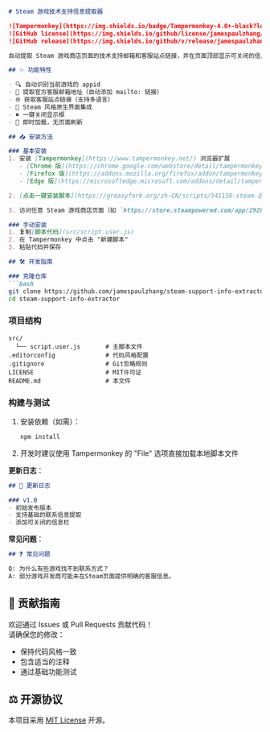 ```markdown
# Steam 游戏技术支持信息提取器

![Tampermonkey](https://img.shields.io/badge/Tampermonkey-4.0+-black?logo=tampermonkey)
![GitHub license](https://img.shields.io/github/license/jamespaulzhang/steam-support-info-extractor)
![GitHub release](https://img.shields.io/github/v/release/jamespaulzhang/steam-support-info-extractor)

自动提取 Steam 游戏商店页面的技术支持邮箱和客服站点链接，并在页面顶部显示可关闭的信息栏。

## ✨ 功能特性

- 🔍 自动识别当前游戏的 appid
- 📧 提取官方客服邮箱地址（自动添加 mailto: 链接）
- 🌐 获取客服站点链接（支持多语言）
- 🎨 Steam 风格原生界面集成
- ✖️ 一键关闭显示框
- 🚀 即时加载，无页面刷新

## 📥 安装方法

### 基本安装
1. 安装 [Tampermonkey](https://www.tampermonkey.net/) 浏览器扩展
   - [Chrome 版](https://chrome.google.com/webstore/detail/tampermonkey/dhdgffkkebhmkfjojejmpbldmpobfkfo)
   - [Firefox 版](https://addons.mozilla.org/firefox/addon/tampermonkey/)
   - [Edge 版](https://microsoftedge.microsoft.com/addons/detail/tampermonkey/iikmkjmpaadaobahmlepeloendndfphd)

2. [点击一键安装脚本](https://greasyfork.org/zh-CN/scripts/541158-steam-游戏技术支持信息获取)

3. 访问任意 Steam 游戏商店页面（如 `https://store.steampowered.com/app/292030`）即可使用

### 手动安装
1. 复制[脚本代码](src/script.user.js)
2. 在 Tampermonkey 中点击 "新建脚本"
3. 粘贴代码并保存

## 🛠️ 开发指南

### 克隆仓库
```bash
git clone https://github.com/jamespaulzhang/steam-support-info-extractor.git
cd steam-support-info-extractor
```

### 项目结构
```
src/
  └── script.user.js       # 主脚本文件
.editorconfig              # 代码风格配置
.gitignore                 # Git忽略规则
LICENSE                    # MIT许可证
README.md                  # 本文件
```

### 构建与测试
1. 安装依赖（如需）：
   ```bash
   npm install
   ```

2. 开发时建议使用 Tampermonkey 的 "File" 选项直接加载本地脚本文件

**更新日志**：
   ```markdown
   ## 📜 更新日志

   ### v1.0
   - 初始发布版本
   - 支持基础的联系信息提取
   - 添加可关闭的信息栏
   ```

**常见问题**：
   ```markdown
   ## ❓ 常见问题

   Q: 为什么有些游戏找不到联系方式？  
   A: 部分游戏开发商可能未在Steam页面提供明确的客服信息。
   ```

## 🤝 贡献指南

欢迎通过 Issues 或 Pull Requests 贡献代码！  
请确保您的修改：
- 保持代码风格一致
- 包含适当的注释
- 通过基础功能测试

## ⚖️ 开源协议

本项目采用 [MIT License](LICENSE) 开源。
```